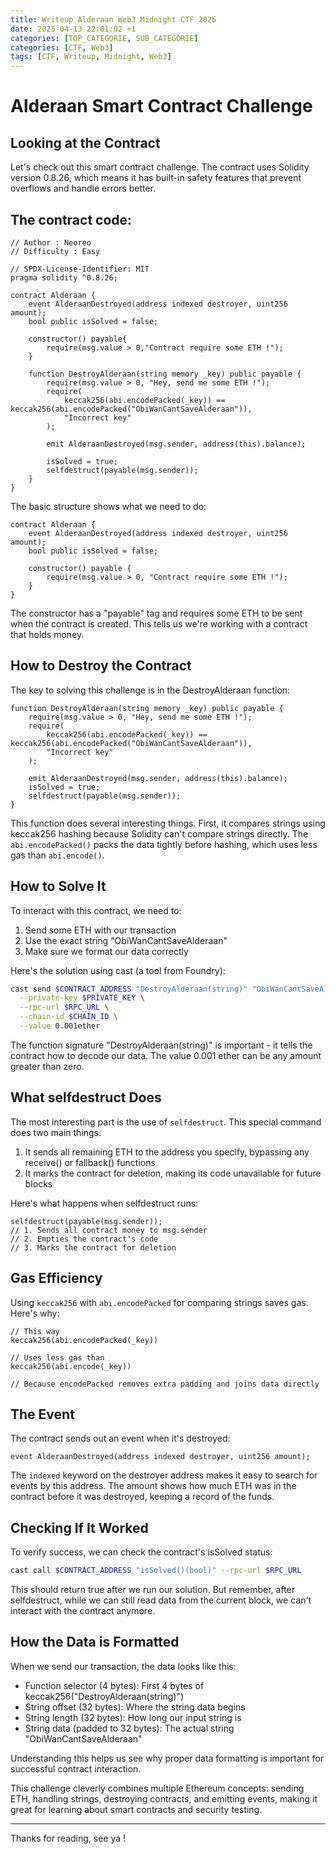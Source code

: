 ```yaml
---
title: Writeup Alderaan Web3 Midnight CTF 2025
date: 2025-04-13 22:01:02 +1
categories: [TOP_CATEGORIE, SUB_CATEGORIE]
categories: [CTF, Web3]
tags: [CTF, Writeup, Midnight, Web3]
---
```


# Alderaan Smart Contract Challenge

## Looking at the Contract

Let's check out this smart contract challenge. The contract uses Solidity version 0.8.26, which means it has built-in safety features that prevent overflows and handle errors better.

## The contract code:  
```solidity
// Author : Neoreo
// Difficulty : Easy

// SPDX-License-Identifier: MIT
pragma solidity ^0.8.26;

contract Alderaan {
    event AlderaanDestroyed(address indexed destroyer, uint256 amount);
    bool public isSolved = false;

    constructor() payable{
        require(msg.value > 0,"Contract require some ETH !");
    }

    function DestroyAlderaan(string memory _key) public payable {
        require(msg.value > 0, "Hey, send me some ETH !");
        require(
            keccak256(abi.encodePacked(_key)) == keccak256(abi.encodePacked("ObiWanCantSaveAlderaan")),
            "Incorrect key"
        );

        emit AlderaanDestroyed(msg.sender, address(this).balance);

        isSolved = true;
        selfdestruct(payable(msg.sender));
    }
}
```

The basic structure shows what we need to do:

```solidity
contract Alderaan {
    event AlderaanDestroyed(address indexed destroyer, uint256 amount);
    bool public isSolved = false;

    constructor() payable {
        require(msg.value > 0, "Contract require some ETH !");
    }
}
```

The constructor has a "payable" tag and requires some ETH to be sent when the contract is created. This tells us we're working with a contract that holds money.

## How to Destroy the Contract

The key to solving this challenge is in the DestroyAlderaan function:

```solidity
function DestroyAlderaan(string memory _key) public payable {
    require(msg.value > 0, "Hey, send me some ETH !");
    require(
        keccak256(abi.encodePacked(_key)) == keccak256(abi.encodePacked("ObiWanCantSaveAlderaan")),
        "Incorrect key"
    );

    emit AlderaanDestroyed(msg.sender, address(this).balance);
    isSolved = true;
    selfdestruct(payable(msg.sender));
}
```

This function does several interesting things. First, it compares strings using keccak256 hashing because Solidity can't compare strings directly. The `abi.encodePacked()` packs the data tightly before hashing, which uses less gas than `abi.encode()`.

## How to Solve It

To interact with this contract, we need to:
1. Send some ETH with our transaction
2. Use the exact string "ObiWanCantSaveAlderaan"
3. Make sure we format our data correctly

Here's the solution using cast (a tool from Foundry):

```bash
cast send $CONTRACT_ADDRESS "DestroyAlderaan(string)" "ObiWanCantSaveAlderaan" \
  --private-key $PRIVATE_KEY \
  --rpc-url $RPC_URL \
  --chain-id $CHAIN_ID \
  --value 0.001ether
```

The function signature "DestroyAlderaan(string)" is important - it tells the contract how to decode our data. The value 0.001 ether can be any amount greater than zero.

## What selfdestruct Does

The most interesting part is the use of `selfdestruct`. This special command does two main things:
1. It sends all remaining ETH to the address you specify, bypassing any receive() or fallback() functions
2. It marks the contract for deletion, making its code unavailable for future blocks

Here's what happens when selfdestruct runs:

```solidity
selfdestruct(payable(msg.sender));
// 1. Sends all contract money to msg.sender
// 2. Empties the contract's code
// 3. Marks the contract for deletion
```

## Gas Efficiency

Using `keccak256` with `abi.encodePacked` for comparing strings saves gas. Here's why:

```solidity
// This way
keccak256(abi.encodePacked(_key))

// Uses less gas than
keccak256(abi.encode(_key))

// Because encodePacked removes extra padding and joins data directly
```

## The Event

The contract sends out an event when it's destroyed:

```solidity
event AlderaanDestroyed(address indexed destroyer, uint256 amount);
```

The `indexed` keyword on the destroyer address makes it easy to search for events by this address. The amount shows how much ETH was in the contract before it was destroyed, keeping a record of the funds.

## Checking If It Worked

To verify success, we can check the contract's isSolved status:

```bash
cast call $CONTRACT_ADDRESS "isSolved()(bool)" --rpc-url $RPC_URL
```

This should return true after we run our solution. But remember, after selfdestruct, while we can still read data from the current block, we can't interact with the contract anymore.

## How the Data is Formatted

When we send our transaction, the data looks like this:
- Function selector (4 bytes): First 4 bytes of keccak256("DestroyAlderaan(string)")
- String offset (32 bytes): Where the string data begins
- String length (32 bytes): How long our input string is
- String data (padded to 32 bytes): The actual string "ObiWanCantSaveAlderaan"

Understanding this helps us see why proper data formatting is important for successful contract interaction.

This challenge cleverly combines multiple Ethereum concepts: sending ETH, handling strings, destroying contracts, and emitting events, making it great for learning about smart contracts and security testing.

---

Thanks for reading, see ya !